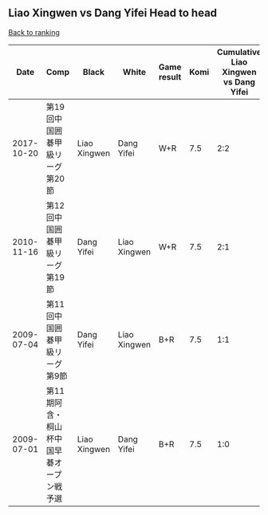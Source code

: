 ## Liao Xingwen vs Dang Yifei Head to head

[Back to ranking](../../index.md)




| **Date** | **Comp** | **Black** | **White** | **Game result** | **Komi** | **Cumulative Liao Xingwen vs Dang Yifei** | **Liao Xingwen streak** | **Dang Yifei streak** | 
| --- | --- | --- | --- | --- | --- | --- | --- | --- |
| 2017-10-20 | 第19回中国囲碁甲級リーグ第20節 | Liao Xingwen | Dang Yifei | W+R | 7.5 | 2:2 | 0 | 1 | 
| 2010-11-16 | 第12回中国囲碁甲級リーグ第19節 | Dang Yifei | Liao Xingwen | W+R | 7.5 | 2:1 | 1 | 0 | 
| 2009-07-04 | 第11回中国囲碁甲級リーグ第9節 | Dang Yifei | Liao Xingwen | B+R | 7.5 | 1:1 | 0 | 1 | 
| 2009-07-01 | 第11期阿含・桐山杯中国早碁オープン戦予選 | Liao Xingwen | Dang Yifei | B+R | 7.5 | 1:0 | 1 | 0 |




